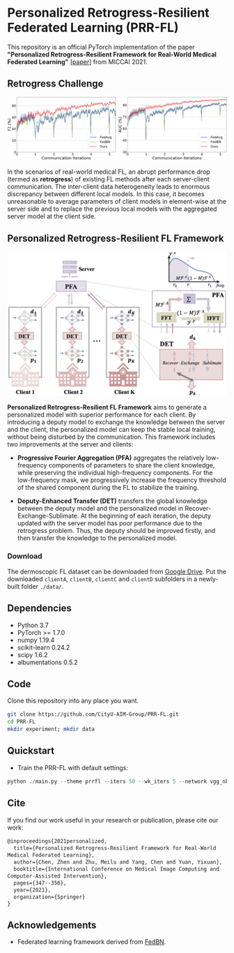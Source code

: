 # Personalized Retrogress-Resilient Federated Learning (PRR-FL)
This repository is an official PyTorch implementation of the paper **"Personalized Retrogress-Resilient Framework for Real-World Medical Federated Learning"** [[paper](https://link.springer.com/chapter/10.1007%2F978-3-030-87199-4_33)] from MICCAI 2021.

## Retrogress Challenge
<div align=center><img width="750" src=/figs/retrogress_curve.png></div>

In the scenarios of real-world medical FL, an abrupt performance drop (termed as **retrogress**) of existing FL methods after each server-client communication. The inter-client data heterogeneity leads to enormous discrepancy between different local models. In this case, it becomes unreasonable to average parameters of client models in element-wise at the server side and to replace the previous local models with the aggregated server model at the client side.


## Personalized Retrogress-Resilient FL Framework

<div align=center><img width="600" src=/figs/framework.png></div>

**Personalized Retrogress-Resilient FL Framework** aims to generate a personalized model with superior performance for each client. By introducing a deputy model to exchange the knowledge between the server and the client, the personalized model can keep the stable local training, without being disturbed by the communication. This framework includes two improvements at the server and clients:

* **Progressive Fourier Aggregation (PFA)** aggregates the relatively low-frequency components of parameters to share the client knowledge, while preserving the individual high-frequency components. For the low-frequency mask, we progressively increase the frequency threshold of the shared component during the FL to stabilize the training.

* **Deputy-Enhanced Transfer (DET)** transfers the global knowledge between the deputy model and the personalized model in Recover-Exchange-Sublimate. At the beginning of each iteration, the deputy updated with the server model has poor performance due to the retrogress problem. Thus, the deputy should be improved firstly, and then transfer the knowledge to the personalized model.

### Download
The dermoscopic FL dataset can be downloaded from [Google Drive](https://drive.google.com/drive/folders/1N4bNcy09nizkEi___venM0su0hf23jO_?usp=sharing). Put the downloaded ```clientA```, ```clientB```, ```clientC``` and ```clientD``` subfolders in a newly-built folder ```./data/```.

## Dependencies
* Python 3.7
* PyTorch >= 1.7.0
* numpy 1.19.4
* scikit-learn 0.24.2
* scipy 1.6.2
* albumentations 0.5.2

## Code
Clone this repository into any place you want.
```bash
git clone https://github.com/CityU-AIM-Group/PRR-FL.git
cd PRR-FL
mkdir experiment; mkdir data
```

## Quickstart 
* Train the PRR-FL with default settings:
```python
python ./main.py --theme prrfl --iters 50 --wk_iters 5 --network vgg_nb --l_rate 0.7 --lr 1e-2 
```

## Cite
If you find our work useful in your research or publication, please cite our work:
```
@inproceedings{2021personalized,
  title={Personalized Retrogress-Resilient Framework for Real-World Medical Federated Learning},
  author={Chen, Zhen and Zhu, Meilu and Yang, Chen and Yuan, Yixuan},
  booktitle={International Conference on Medical Image Computing and Computer-Assisted Intervention},
  pages={347--356},
  year={2021},
  organization={Springer}
}
```

## Acknowledgements
* Federated learning framework derived from [FedBN](https://github.com/med-air/FedBN).
